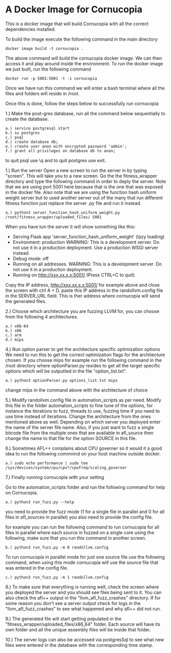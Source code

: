 # A Docker Image for Cornucopia

This is a docker image that will build Cornucopia with all the correct dependencies installed. 

To build the image execute the following command in the main directory

    docker image build -t cornucopia .

The above command will build the cornucopia docker image. We can then access it and play around inside the environment. 
To run the docker image we just built, run the following command

    docker run -p 5001:5001 -t -i cornucopia

Once we have run this command we will enter a bash terminal where all the files and folders will reside in /root. 

Once this is done, follow the steps below to successfully run cornucopia

1.) Make the post-gres database, run all the command below sequentially to create the database.

    a.) service postgresql start
    b.) su postgres
    c.) psql
    d.) create database db;
    e.) create user anon with encrypted password 'admin';
    f.) grant all privileges on database db to anon;
    
to quit psql use \q and to quit postgres use exit.

1.) Run the server
Open a new screen to run the server in by typing "screen". This will take you to a new screen. 
Go the the fitness_wrapper directory and type the following command in order to deply the server.
Note that we are using port 5001 here because that is the one that was exposed in the docker file.
Also note that we are using the function hash uniform weight server but to used another server out of the many that run different fitness function just replace the server .py file and run it instead.

    a.) python3 server_function_hash_uniform_weight.py /root/fitness_wrapper/uploaded_files/ 5001
    
When you have tun the server it will show something like this: 
 * Serving Flask app 'server_function_hash_uniform_weight' (lazy loading)
 * Environment: production
   WARNING: This is a development server. Do not use it in a production deployment.
   Use a production WSGI server instead.
 * Debug mode: off
 * Running on all addresses.
   WARNING: This is a development server. Do not use it in a production deployment.
 * Running on http://xxx.xx.x.x:5001/ (Press CTRL+C to quit)
 
Copy the IP address, http://xxx.xx.x.x:5001/ for example above and close the screen with ctrl A + D. 
paste this IP address in the randollvm.config file in the SERVER_URL field. This is ther address where cornucopia will send the generated files.
   


2.) Choose which architecture you are fuzzing LLVM for, you can choose from the following 4 architectures. 
    
    a.) x86-64
    b.) x86
    c.) arm 
    d.) mips

4.) Run option parser to get the architecture specific optimization options 
We need to run this to get the correct optimization flags for the architecture chosen. 
If you choose mips for example run the following command in the /root directory where optionParser.py resides to get all the target specific options which will be outputted in the file "option_list.txt".

    a.) python3 optionParser.py options_list.txt mips
    
change mips in the command above with the architecture of choice

5.) Modify randollvm.config file in automation_scripts as per need.
Modify this file in the folder automation_scripts to fine tune of the options, for instance the iterations to fuzz, threads to use, fuzzing time if you need to use time instead of iterations. Change the architecture from the ones mentioned above as well. Depending on which server you deployed enter the name of the server file name. Also, if you just want to fuzz a single bitcode file from the multiple ones that are available in afl_source then change the name to that file for the option SOURCE in this file. 


6.) Sometimes AFL++ complains about CPU governer so it would it a good idea to run the following commnind on your host machine outside docker.

    a.) sudo echo performance | sudo tee /sys/devices/system/cpu/cpu*/cpufreq/scaling_governor

7.) Finally running cornucopia with your setting

Go to the automation_scripts folder and run the following command for help on Cornucopia. 

    a.) python3 run_fuzz.py --help 

you need to provide the fuzz mode (1 for a single file in parallel and 0 for all files in afl_sources in parallel)
you also need to provide the config file.

for example you can run the following command to run cornucopia for all files in parallel where each source in fuzzed on a single core using the following, make sure that you run this command in another screen.

    b.) python3 run_fuzz.py -m 0 randollvm.config

To run cornucopia in parallel mode for just one source file use the following command, when using this mode cornucopia will use the source file that was entered in the config file.

    c.) python3 run_fuzz.py -m 1 randollvm.config
    
8.) To make sure that everything is running well, check the screen where you deployed the server and you should see files being sent to it. You can also check the afl++ output in the "llvm_afl_fuzz_crashes" directory. If for some reason you don't see a server output check for logs in the "llvm_afl_fuzz_crashes" to see what happened and why afl++ did not run. 

9.) The generated file will start getting populated in the "fitness_wrapper/uploaded_files/x86_64" folder. Each source will have its own folder and all the unique assembly files will be inside that folder.

10.) The server logs can also be accessed via postgresSql to see what new files were entered in the database with the corresponding time stamp. 


